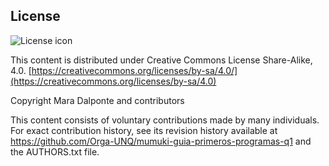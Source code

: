 ## License
![License icon](https://licensebuttons.net/l/by-sa/3.0/88x31.png)

This content is distributed under Creative Commons License Share-Alike, 4.0. [https://creativecommons.org/licenses/by-sa/4.0/](https://creativecommons.org/licenses/by-sa/4.0)

Copyright Mara Dalponte and contributors

This content consists of voluntary contributions made by many
individuals. For exact contribution history, see its revision history
available at https://github.com/Orga-UNQ/mumuki-guia-primeros-programas-q1 and the AUTHORS.txt file.

